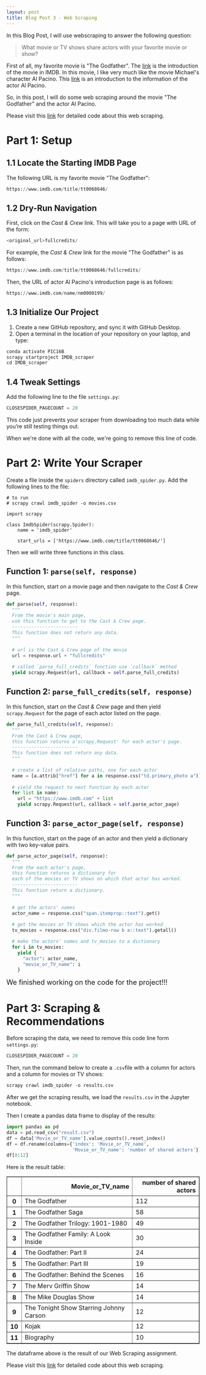 ```yaml
---
layout: post
title: Blog Post 3 - Web Scraping
---
```


In this Blog Post, I will use webscraping to answer the following question:

>
>
>What movie or TV shows share actors with your favorite movie or show?
>
>

First of all, my favorite movie is "The Godfather". The [link](https://www.imdb.com/title/tt0068646/) is the introduction of the movie in IMDB. In this movie, I like very much like the movie Michael's character Al Pacino. This [link](https://www.imdb.com/name/nm0000199/) is an introduction to the information of the actor Al Pacino.

So, in this post, I will do some web scraping around the movie "The Godfather" and the actor Al Pacino.

Please visit this [link](https://github.com/yiranelmo/web_scraping) for detailed code about this web scraping.



# Part 1: Setup



## 1.1 Locate the Starting IMDB Page

The following URL is my favorite movie "The Godfather":

```python
https://www.imdb.com/title/tt0068646/
```



## 1.2 Dry-Run Navigation

First, click on the *Cast & Crew* link. This will take you to a page with URL of the form:

```python
<original_url>fullcredits/
```

For example, the *Cast & Crew* link for the movie "The Godfather" is as follows:

```python
https://www.imdb.com/title/tt0068646/fullcredits/
```



Then, the URL of actor Al Pacino's introduction page is as follows:

```python
https://www.imdb.com/name/nm0000199/
```



## 1.3 Initialize Our Project

1. Create a new GitHub repository, and sync it with GitHub Desktop.
2. Open a terminal in the location of your repository on your laptop, and type:

```python
conda activate PIC16B
scrapy startproject IMDB_scraper
cd IMDB_scraper
```



## 1.4 Tweak Settings

Add the following line to the file `settings.py`:

```python
CLOSESPIDER_PAGECOUNT = 20 
```

This code just prevents your scraper from downloading too much data while you’re still testing things out.

When we're done with all the code, we're going to remove this line of code.



# Part 2: Write Your Scraper



Create a file inside the `spiders` directory called `imdb_spider.py`. Add the following lines to the file:

```
# to run 
# scrapy crawl imdb_spider -o movies.csv

import scrapy

class ImdbSpider(scrapy.Spider):
    name = 'imdb_spider'
    
    start_urls = ['https://www.imdb.com/title/tt0068646/']
```

Then we will write three functions in this class.

## Function 1: `parse(self, response)`



In this function, start on a movie page and then navigate to the *Cast & Crew* page.

```python
def parse(self, response):
  """
  From the movie's main page, 
  use this function to get to the Cast & Crew page.
  ------------------------
  This function does not return any data.
  """
  
  # url is the Cast & Crew page of the movie
  url = response.url + "fullcredits"
  
  # called `parse_full_credits` function use `callback` method 
  yield scrapy.Request(url, callback = self.parse_full_credits)
```



## Function 2: `parse_full_credits(self, response)`



In this function, start on the *Cast & Crew* page and then yield `scrapy.Request` for the page of each actor listed on the page.

```python
def parse_full_credits(self, response):
  """
  From the Cast & Crew page, 
  this function returns a'scrapy.Request' for each actor's page.
  ------------------------
  This function does not return any data.
  """
  
  # create a list of relative paths, one for each actor
  name = [a.attrib["href"] for a in response.css("td.primary_photo a")]
  
  # yield the request to next function by each actor
  for list in name:
    url = "https://www.imdb.com" + list
    yield scrapy.Request(url, callback = self.parse_actor_page)
```



## Function 3: `parse_actor_page(self, response)`



In this function, start on the page of an actor and then yield a dictionary with two key-value pairs.

```python
def parse_actor_page(self, response):
  """
  From the each actor's page, 
  this function returns a dictionary for
  each of the movies or TV shows on which that actor has worked. 
  ------------------------
  This function return a dictionary.
  """
  
  # get the actors' names
  actor_name = response.css("span.itemprop::text").get()
  
  # get the movies or TV shows which the actor has worked
  tv_movies = response.css("div.filmo-row b a::text").getall()

  # make the actors' names and tv_movies to a dictionary
  for i in tv_movies:
    yield {
      "actor": actor_name,
      "movie_or_TV_name": i
    }
```



<font size=4>We finished working on the code for the project!!!</font>



# Part 3: Scraping & Recommendations



Before scraping the data, we need to remove this code line form `settings.py`:

```python
CLOSESPIDER_PAGECOUNT = 20
```

Then,  run the command below to create a `.csv`file with a column for actors and a column for movies or TV shows:

```python
scrapy crawl imdb_spider -o results.csv
```

After we get the scraping results, we load the `results.csv` in the Jupyter notebook.

Then I create a pandas data frame to display of the results:

```python
import pandas as pd
data = pd.read_csv("result.csv")
df = data['Movie_or_TV_name'].value_counts().reset_index()
df = df.rename(columns={'index': 'Movie_or_TV_name', 
                        'Movie_or_TV_name': 'number of shared actors'})
df[0:12]
```
Here is the result table:

<div>
<style scoped>
    .dataframe tbody tr th:only-of-type {
        vertical-align: middle;
    }

    .dataframe tbody tr th {
        vertical-align: top;
    }
    
    .dataframe thead th {
        text-align: right;
    }
</style>

<table border="1" class="dataframe">
  <thead>
    <tr style="text-align: right;">
      <th></th>
      <th>Movie_or_TV_name</th>
      <th>number of shared actors</th>
    </tr>
  </thead>
  <tbody>
    <tr>
      <th>0</th>
      <td>The Godfather</td>
      <td>112</td>
    </tr>
    <tr>
      <th>1</th>
      <td>The Godfather Saga</td>
      <td>58</td>
    </tr>
    <tr>
      <th>2</th>
      <td>The Godfather Trilogy: 1901-1980</td>
      <td>49</td>
    </tr>
    <tr>
      <th>3</th>
      <td>The Godfather Family: A Look Inside</td>
      <td>30</td>
    </tr>
    <tr>
      <th>4</th>
      <td>The Godfather: Part II</td>
      <td>24</td>
    </tr>
    <tr>
      <th>5</th>
      <td>The Godfather: Part III</td>
      <td>19</td>
    </tr>
    <tr>
      <th>6</th>
      <td>The Godfather: Behind the Scenes</td>
      <td>16</td>
    </tr>
    <tr>
      <th>7</th>
      <td>The Merv Griffin Show</td>
      <td>14</td>
    </tr>
    <tr>
      <th>8</th>
      <td>The Mike Douglas Show</td>
      <td>14</td>
    </tr>
    <tr>
      <th>9</th>
      <td>The Tonight Show Starring Johnny Carson</td>
      <td>12</td>
    </tr>
    <tr>
      <th>10</th>
      <td>Kojak</td>
      <td>12</td>
    </tr>
    <tr>
      <th>11</th>
      <td>Biography</td>
      <td>10</td>
    </tr>
  </tbody>
</table>
</div>



The dataframe above is the result of our Web Scraping assignment. 



Please visit this [link](https://github.com/yiranelmo/web_scraping) for detailed code about this web scraping.